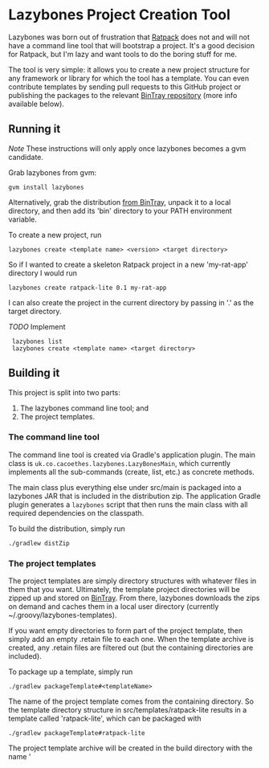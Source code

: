 Lazybones Project Creation Tool
===============================

Lazybones was born out of frustration that [Ratpack](http://ratpack-framework.org/)
does not and will not have a command line tool that will bootstrap a project.
It's a good decision for Ratpack, but I'm lazy and want tools to do the boring
stuff for me.

The tool is very simple: it allows you to create a new project structure for
any framework or library for which the tool has a template. You can even
contribute templates by sending pull requests to this GitHub project or publishing
the packages to the relevant [BinTray repository](https://bintray.com/repo/browse/pledbrook/lazybones-templates)
(more info available below).

Running it
----------

*Note* These instructions will only apply once lazybones becomes a gvm candidate.

Grab lazybones from gvm:

    gvm install lazybones

Alternatively, grab the distribution [from BinTray](https://bintray.com/pkg/show/general/pledbrook/lazybones-templates/lazybones),
unpack it to a local directory, and then add its 'bin' directory to your PATH
environment variable.

To create a new project, run

    lazybones create <template name> <version> <target directory>

So if I wanted to create a skeleton Ratpack project in a new 'my-rat-app'
directory I would run

    lazybones create ratpack-lite 0.1 my-rat-app

I can also create the project in the current directory by passing in '.' as
the target directory.

*TODO* Implement

     lazybones list
     lazybones create <template name> <target directory>


Building it
-----------

This project is split into two parts:

1. The lazybones command line tool; and
2. The project templates.

### The command line tool

The command line tool is created via Gradle's application plugin. The main
class is `uk.co.cacoethes.lazybones.LazyBonesMain`, which currently implements
all the sub-commands (create, list, etc.) as concrete methods.

The main class plus everything else under src/main is packaged into a lazybones
JAR that is included in the distribution zip. The application Gradle plugin
generates a `lazybones` script that then runs the main class with all required
dependencies on the classpath.

To build the distribution, simply run

    ./gradlew distZip

### The project templates

The project templates are simply directory structures with whatever files in
them that you want. Ultimately, the template project directories will be zipped
up and stored on [BinTray](https://bintray.com/repo/browse/pledbrook/lazybones-templates).
From there, lazybones downloads the zips on demand and caches them in a local
user directory (currently ~/.groovy/lazybones-templates).

If you want empty directories to form part of the project template, then simply
add an empty .retain file to each one. When the template archive is created,
any .retain files are filtered out (but the containing directories are included).

To package up a template, simply run

    ./gradlew packageTemplate#<templateName>

The name of the project template comes from the containing directory. So the
template directory structure in src/templates/ratpack-lite results in a template
called 'ratpack-lite', which can be packaged with

    ./gradlew packageTemplate#ratpack-lite

The project template archive will be created in the build directory with the
name '<template name>-template-<version>.zip'. See the small section below on
how the template version is derived.

You can also package all the templates in one fell swoop:

    ./gradlew packageTemplates

Once a template is packaged up, you can publish it to a generic (non-Maven)
BinTray repository by running

    ./gradlew publish#<templateName>

This will initially fail, because the build does not know where to publish to.
That's quickly fixed by adding a gradle.properties file in the root of this
project that contains at least these properties:

    repo.url=https://api.bintray.com/content/your_bintray_username/lazybones-templates
    repo.username=your_bintray_username
    repo.apiKey=your_bintray_apikey

You can then publish new versions of templates whenever you want. Note that you
cannot _republish_ with this mechanism, so remember to increment the version if
you need to.

Finally, you can publish the whole shebang (unusual) with

    ./gradlew publishAll

And that's it for the project templates.

#### Template versions

You define the version of a template by putting a VERSION file in the root
directory of the template that contains just the version number. For example,
you specify a version of 1.2.8 for the ratpack-lite template by adding the file
src/templates/ratpack-lite/VERSION with the contents

    1.2.8

That's it! The VERSION file will automatically be excluded from the project
template archive.

Contributing templates
----------------------

If you have an idea for a project template and want to add it to lazybone's
library, then you have two options:

1. Fork this repo, add your template source to src/templates and submit a pull
   request
2. Keep the source in your own repository, build a zip package for the template,
   publish it to BinTray and finally send a link request to the
   pledbrook/lazybones-templates repository

The second option, a binary contribution, is currently the preferred one.
Otherwise the source for this project could grow too large. Plus it's good for
contributors to take responsibility for publishing their own binaries.

Requirements for a project template:

* Must have a VERSION file in the root directory containing just the current
  version number of the template
* A README, README.txt, README.md (or any README.* file) in the root of the
  project. This file will be displayed straight after a new project is created
  from the template, so it should give some information about what the template
  contains and how to use it
* The name of the binary must be of the form &lt;name>-template-&lt;version>.zip and
  should _not_ contain a parent directory. So a README file must be at the top
  level of the zip.
* The name of the template should ideally be of the form &lt;tool/framework>-&lt;variant>,
  where the variant is optional. For example: ratpack-lite, dropwizard,
  grails-cqrs.
